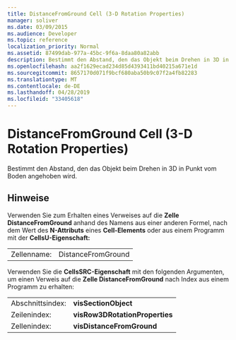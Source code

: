```yaml
---
title: DistanceFromGround Cell (3-D Rotation Properties)
manager: soliver
ms.date: 03/09/2015
ms.audience: Developer
ms.topic: reference
localization_priority: Normal
ms.assetid: 87499dab-977a-45bc-9f6a-8daa80a82abb
description: Bestimmt den Abstand, den das Objekt beim Drehen in 3D in Punkt vom Boden angehoben wird.
ms.openlocfilehash: aa2f1629ecad234d85d4393411bd40215a671e1d
ms.sourcegitcommit: 8657170d071f9bcf680aba50b9c07f2a4fb82283
ms.translationtype: MT
ms.contentlocale: de-DE
ms.lasthandoff: 04/28/2019
ms.locfileid: "33405618"
---
```

# <a name="distancefromground-cell-3-d-rotation-properties"></a>DistanceFromGround Cell (3-D Rotation Properties)

Bestimmt den Abstand, den das Objekt beim Drehen in 3D in Punkt vom Boden angehoben wird.
  
## <a name="remarks"></a>Hinweise

Verwenden Sie zum Erhalten eines Verweises auf die **Zelle DistanceFromGround** anhand des Namens aus einer anderen Formel, nach dem Wert des **N-Attributs** eines **Cell-Elements** oder aus einem Programm mit der **CellsU-Eigenschaft:** 
  
|||
|:-----|:-----|
|Zellenname:  <br/> |DistanceFromGround  <br/> |
   
Verwenden Sie die **CellsSRC-Eigenschaft** mit den folgenden Argumenten, um einen Verweis auf die **Zelle DistanceFromGround** nach Index aus einem Programm zu erhalten: 
  
|||
|:-----|:-----|
|Abschnittsindex:  <br/> |**visSectionObject** <br/> |
|Zeilenindex:  <br/> |**visRow3DRotationProperties** <br/> |
|Zellenindex:  <br/> |**visDistanceFromGround** <br/> |
   

